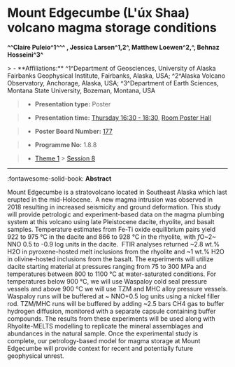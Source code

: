 # Mount Edgecumbe (L\'úx Shaa) volcano magma storage conditions

**^^Claire Puleio^1^^^ , Jessica Larsen^1,2^, Matthew Loewen^2,^, Behnaz Hosseini^3^**

<!-- more -->> - **Affiliations:** ^1^Department of Geosciences, University of Alaska Fairbanks Geophysical Institute, Fairbanks, Alaska, USA; ^2^Alaska Volcano Observatory, Anchorage, Alaska, USA; ^3^Department of Earth Sciences, Montana State University, Bozeman, Montana, USA 

> - **Presentation type:** Poster

> - **Presentation time:** [Thursday 16:30 - 18:30](../sessions_comparison.md#__tabbed_3_6), [Room Poster Hall](../maps_venue.md#__tabbed_1_1)

> - **Poster Board Number:** [177](../map_poster_boards.md#thursday)

> - **Programme No:** 1.8.8

> - [Theme 1](../theme1.md) > [Session 8](../sessions/session-1-8.md)

--- 

:fontawesome-solid-book: **Abstract**

Mount Edgecumbe is a stratovolcano located in Southeast Alaska which last erupted in the mid-Holocene.  A new magma intrusion was observed in 2018 resulting in increased seismicity and ground deformation. This study will provide petrologic and experiment-based data on the magma plumbing system at this volcano using late Pleistocene dacite, rhyolite, and basalt samples. Temperature estimates from Fe-Ti oxide equilibrium pairs yield 922 to 975 °C in the dacite and 866 to 928 °C in the rhyolite, with *f*O~2~ NNO 0.5 to -0.9 log units in the dacite.  FTIR analyses returned ~2.8 wt.% H2O in pyroxene-hosted melt inclusions from the rhyolite and ~1 wt.% H2O in olivine-hosted inclusions from the basalt. The experiments will utilize dacite starting material at pressures ranging from 75 to 300 MPa and temperatures between 800 to 1100 °C at water-saturated conditions. For temperatures below 900 °C, we will use Waspaloy cold seal pressure vessels and above 900 °C we will use TZM and MHC alloy pressure vessels. Waspaloy runs will be buffered at ~ NNO+0.5 log units using a nickel filler rod. TZM/MHC runs will be buffered by adding ~2.5 bars CH4 gas to buffer hydrogen diffusion, monitored with a separate capsule containing buffer compounds. The results from these experiments will be used along with Rhyolite-MELTS modelling to replicate the mineral assemblages and abundances in the natural sample. Once the experimental study is complete, our petrology-based model for magma storage at Mount Edgecumbe will provide context for recent and potentially future geophysical unrest.

